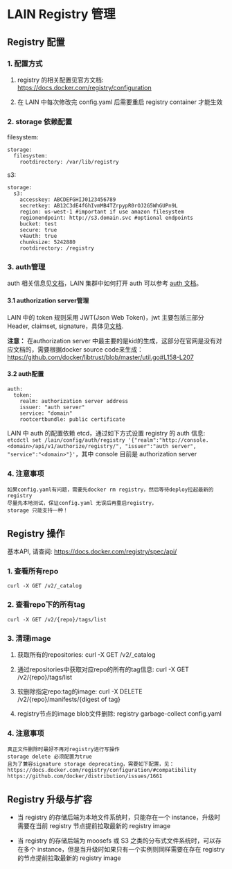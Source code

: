 # LAIN Registry 管理

## Registry 配置

### 1. 配置方式

1. registry 的相关配置见官方文档: https://docs.docker.com/registry/configuration

2. 在 LAIN 中每次修改完 config.yaml 后需要重启 registry container 才能生效


### 2. storage 依赖配置
filesystem:
```
storage:
  filesystem:
    rootdirectory: /var/lib/registry
```

s3:
```
storage:
  s3:
    accesskey: ABCDEFGHIJ0123456789
    secretkey: AB12C3dE4fGhIvmMB4TZrpypR0rOJ2G5WhGUPn9L
    region: us-west-1 #important if use amazon filesystem
    regionendpoint: http://s3.domain.svc #optional endpoints 
    bucket: test
    secure: true
    v4auth: true
    chunksize: 5242880
    rootdirectory: /registry
```

### 3. auth管理
auth 相关信息见[文档](https://docs.docker.com/registry/spec/auth/)，LAIN 集群中如何打开 auth 可以参考 [auth 文档](../auth.md)。

#### 3.1 authorization server管理
LAIN 中的 token 规则采用 JWT(Json Web Token)，jwt 主要包括三部分 Header, claimset, signature，具体见[文档](https://docs.docker.com/registry/spec/auth/jwt/).

**注意：** 在authorization server 中最主要的是kid的生成，这部分在官网是没有对应文档的，需要根据docker source code来生成：https://github.com/docker/libtrust/blob/master/util.go#L158-L207


#### 3.2 auth配置

```
auth:
  token:
    realm: authorization server address
    issuer: "auth server"
    service: "domain"
    rootcertbundle: public certificate
```

LAIN 中 auth 的配置依赖 etcd，通过如下方式设置 registry 的 auth 信息:
`etcdctl set /lain/config/auth/registry '{"realm":"http://console.<domain>/api/v1/authorize/registry/", "issuer":"auth server", "service":"<domain>"}'`，其中 console 目前是 authorization server

### 4. 注意事项
```
如果config.yaml有问题，需要先docker rm registry，然后等待deploy拉起最新的registry
尽量先本地测试，保证config.yaml 无误后再重启registry，
storage 只能支持一种！
```

## Registry 操作

基本API, 请查阅: https://docs.docker.com/registry/spec/api/

### 1. 查看所有repo

```
curl -X GET /v2/_catalog
```

### 2. 查看repo下的所有tag

```
curl -X GET /v2/{repo}/tags/list
```

### 3. 清理image

1. 获取所有的repositories: curl -X GET /v2/_catalog

2. 通过repositories中获取对应repo的所有的tag信息: curl -X GET /v2/{repo}/tags/list

3. 软删除指定repo:tag的image: curl -X DELETE /v2/{repo}/manifests/{digest of tag}

4. registry节点的image blob文件删除: registry garbage-collect config.yaml


### 4. 注意事项

```
真正文件删除时最好不再对registry进行写操作
storage delete 必须配置为true
且为了兼容signature storage deprecating，需要如下配置，见：
https://docs.docker.com/registry/configuration/#compatibility
https://github.com/docker/distribution/issues/1661
```


## Registry 升级与扩容

- 当 registry 的存储后端为本地文件系统时，只能存在一个 instance，升级时需要在当前 registry 节点提前拉取最新的 registry image

- 当 registry 的存储后端为 moosefs 或 S3 之类的分布式文件系统时，可以存在多个 instance，但是当升级时如果只有一个实例则同样需要在存在 registry 的节点提前拉取最新的 registry image